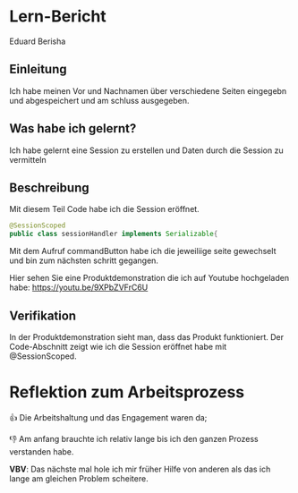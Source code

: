 # Lern-Bericht

Eduard Berisha

## Einleitung

Ich habe meinen Vor und Nachnamen über verschiedene Seiten eingegebn und abgespeichert und am schluss ausgegeben.

## Was habe ich gelernt?

Ich habe gelernt eine Session zu erstellen und Daten durch die Session zu vermitteln

## Beschreibung

Mit diesem Teil Code habe ich die Session eröffnet.
```Java
@SessionScoped
public class sessionHandler implements Serializable{
```
Mit dem Aufruf commandButton habe ich die jeweiliige seite gewechselt und bin zum nächsten schritt gegangen.

Hier sehen Sie eine Produktdemonstration die ich auf Youtube hochgeladen habe:
https://youtu.be/9XPbZVFrC6U

## Verifikation

In der Produktdemonstration sieht man, dass das Produkt funktioniert.
Der Code-Abschnitt zeigt wie ich die Session eröffnet habe mit @SessionScoped.


# Reflektion zum Arbeitsprozess

👍 Die Arbeitshaltung und das Engagement waren da; 

👎 Am anfang brauchte ich relativ lange bis ich den ganzen Prozess verstanden habe.

**VBV**: Das nächste mal hole ich mir früher Hilfe von anderen als das ich lange am gleichen Problem scheitere.
